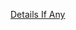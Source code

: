 [Details If Any](https://github.com/deathbybandaid/piholeparser/blob/master/RecentRunLogs/parsingscripts/Mat1thDNSaddblock.md)

